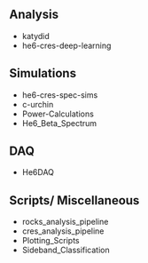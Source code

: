 ## Analysis

- katydid
- he6-cres-deep-learning

## Simulations
- he6-cres-spec-sims
- c-urchin
- Power-Calculations
- He6_Beta_Spectrum


## DAQ
- He6DAQ

## Scripts/ Miscellaneous
- rocks_analysis_pipeline
- cres_analysis_pipeline
- Plotting_Scripts
- Sideband_Classification
